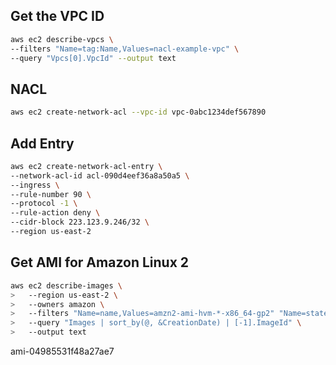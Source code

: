 ## Get the VPC ID
```sh
aws ec2 describe-vpcs \
--filters "Name=tag:Name,Values=nacl-example-vpc" \
--query "Vpcs[0].VpcId" --output text
```

## NACL
```sh
aws ec2 create-network-acl --vpc-id vpc-0abc1234def567890
```

## Add Entry
```sh
aws ec2 create-network-acl-entry \
--network-acl-id acl-090d4eef36a8a50a5 \
--ingress \
--rule-number 90 \
--protocol -1 \
--rule-action deny \
--cidr-block 223.123.9.246/32 \
--region us-east-2
```

## Get AMI for Amazon Linux 2
```sh
aws ec2 describe-images \
>   --region us-east-2 \
>   --owners amazon \
>   --filters "Name=name,Values=amzn2-ami-hvm-*-x86_64-gp2" "Name=state,Values=available" \
>   --query "Images | sort_by(@, &CreationDate) | [-1].ImageId" \
>   --output text
```

ami-04985531f48a27ae7